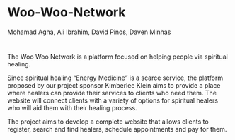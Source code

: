 # Woo-Woo-Network

Mohamad Agha,
Ali Ibrahim,
David Pinos,
Daven Minhas
# 

The Woo Woo Network is a platform focused on helping people via spiritual healing. 

Since spiritual healing “Energy Medicine” is a scarce service, the platform proposed by our project sponsor Kimberlee Klein aims to provide a place where healers can provide their services to clients who need them. The website will connect clients with a variety of options for spiritual healers who will aid them with their healing process. 

The project aims to develop a complete website that allows clients to register, search and find healers, schedule appointments and pay for them.


